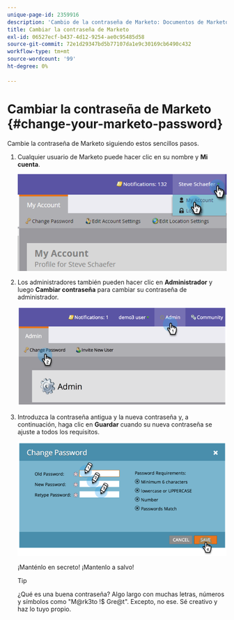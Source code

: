 ```yaml
---
unique-page-id: 2359916
description: 'Cambio de la contraseña de Marketo: Documentos de Marketo: Documentación del producto'
title: Cambiar la contraseña de Marketo
exl-id: 06527ecf-b437-4d12-9254-ae0c95485d58
source-git-commit: 72e1d29347bd5b77107da1e9c30169cb6490c432
workflow-type: tm+mt
source-wordcount: '99'
ht-degree: 0%

---
```


# Cambiar la contraseña de Marketo {#change-your-marketo-password}

Cambie la contraseña de Marketo siguiendo estos sencillos pasos.

1. Cualquier usuario de Marketo puede hacer clic en su nombre y **Mi cuenta**.

   ![](assets/image2015-11-10-10-3a40-3a8.png)

1. Los administradores también pueden hacer clic en **Administrador** y luego **Cambiar contraseña** para cambiar su contraseña de administrador.

   ![](assets/image2014-9-10-9-3a43-3a47.png)

1. Introduzca la contraseña antigua y la nueva contraseña y, a continuación, haga clic en **Guardar** cuando su nueva contraseña se ajuste a todos los requisitos.

   ![](assets/image2014-9-10-9-3a44-3a2.png)

   ¡Manténlo en secreto! ¡Mantenlo a salvo!

   >[!TIP]
   >
   >¿Qué es una buena contraseña? Algo largo con muchas letras, números y símbolos como &quot;M@rk3to !$ Gre@t&quot;. Excepto, no ese. Sé creativo y haz lo tuyo propio.
